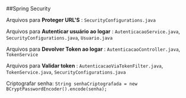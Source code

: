 ##Spring Security

Arquivos para **Proteger URL'S** : `SecurityConfigurations.java`

Arquivos para **Autenticar usuário ao logar** : `AutenticacaoService.java`, `SecurityConfigurations.java`, `Usuario.java`

Arquivos para **Devolver Token ao logar** : `AutenticacaoController.java`, `TokenService`

Arquivos para **Validar token** : `AutenticacaoViaTokenFilter.java`, `TokenService.java`, `SecurityConfigurations.java`

Criptografar senha: `String senhaCriptografada = new BCryptPasswordEncoder().encode(senha);` 
